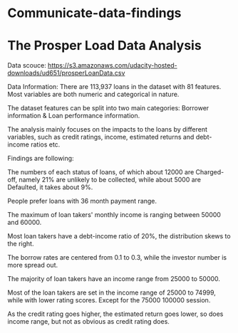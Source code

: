 # Communicate-data-findings
# The Prosper Load Data Analysis

Data scouce:  https://s3.amazonaws.com/udacity-hosted-downloads/ud651/prosperLoanData.csv

Data Information:
There are 113,937 loans in the dataset with 81 features. Most variables are both numeric and categorical in nature.

The dataset features can be split into two main categories: Borrower information & Loan performance information.

The analysis mainly focuses on the impacts to the loans by different variables, such as credit ratings, income, estimated returns and debt-income ratios etc.

Findings are following:

The numbers of each status of loans, of which about 12000 are Charged-off, namely 21% are unlikely to be collected, while about 5000 are Defaulted, it takes about 9%.

People prefer loans with 36 month payment range.

The maximum of loan takers' monthly income is ranging between 50000 and 60000.

Most loan takers have a debt-income ratio of 20%, the distribution skews to the right.

The borrow rates are centered from 0.1 to 0.3, while the investor number is more spread out.

The majority of loan takers have an income range from 25000 to 50000.

Most of the loan takers are set in the income range of 25000 to 74999, while with lower rating scores. Except for the 75000 100000 session.

As the credit rating goes higher, the estimated return goes lower, so does income range, but not as obvious as credit rating does.
